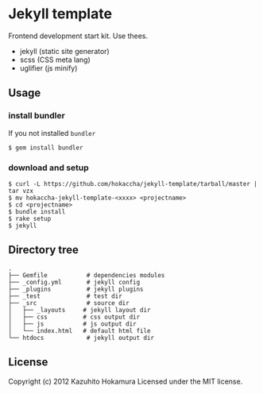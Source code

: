 # Jekyll template

Frontend development start kit. Use thees.

* jekyll (static site generator)
* scss (CSS meta lang)
* uglifier (js minify)

## Usage

### install bundler

If you not installed `bundler`

    $ gem install bundler

### download and setup

    $ curl -L https://github.com/hokaccha/jekyll-template/tarball/master | tar vzx
    $ mv hokaccha-jekyll-template-<xxxx> <projectname>
    $ cd <projectname>
    $ bundle install
    $ rake setup
    $ jekyll

## Directory tree

    .
    ├── Gemfile           # dependencies modules
    ├── _config.yml       # jekyll config
    ├── _plugins          # jekyll plugins
    ├── _test             # test dir
    ├── _src              # source dir
    │   ├── _layouts     # jekyll layout dir
    │   ├── css          # css output dir
    │   ├── js           # js output dir
    │   └── index.html   # default html file
    └── htdocs            # jekyll output dir

## License

Copyright (c) 2012 Kazuhito Hokamura
Licensed under the MIT license.
